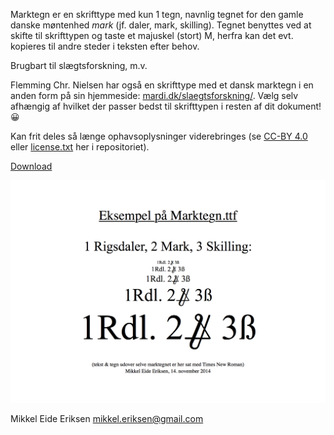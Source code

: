 Marktegn er en skrifttype med kun 1 tegn, navnlig tegnet for den gamle danske møntenhed _mark_ (jf. daler, mark, skilling). Tegnet benyttes ved at skifte til skrifttypen og taste et majuskel (stort) M, herfra kan det evt. kopieres til andre steder i teksten efter behov.

Brugbart til slægtsforskning, m.v.

Flemming Chr. Nielsen har også en skrifttype med et dansk marktegn i en anden form på sin hjemmeside: [mardi.dk/slaegtsforskning/](https://mardi.dk/slaegtsforskning/). Vælg selv afhængig af hvilket der passer bedst til skrifttypen i resten af dit dokument! 😀

Kan frit deles så længe ophavsoplysninger viderebringes (se [CC-BY 4.0](https://creativecommons.org/licenses/by/4.0/) eller [license.txt](license.txt) her i repositoriet).

[Download](Marktegn.ttf?raw=true)

![eksempel](eksempel.png?raw=true)

Mikkel Eide Eriksen
<mikkel.eriksen@gmail.com>
